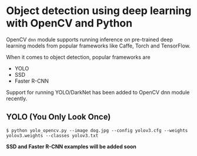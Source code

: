 # Object detection using deep learning with OpenCV and Python 
OpenCV `dnn` module supports running inference on pre-trained deep learning models from popular frameworks like Caffe, Torch and TensorFlow. 

When it comes to object detection, popular frameworks are
 * YOLO
 * SSD
 * Faster R-CNN
 
 Support for running YOLO/DarkNet has been added to OpenCV dnn module recently. 
 
 ## YOLO (You Only Look Once)
 `$ python yolo_opencv.py --image dog.jpg --config yolov3.cfg --weights yolov3.weights --classes yolov3.txt`
 
 **SSD and Faster R-CNN examples will be added soon**
